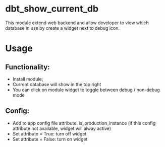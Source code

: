 dbt_show_current_db
=======================

This module extend web backend and allow developer to view which database in use by create a widget next to debug icon.

Usage
=====

Functionality:
--------------

* Install module;
* Current database will show in the top right
* You can click on module widget to toggle between debug / non-debug mode

Config:
-------
* Add to app config file attribute: is_production_instance (if this config attribute not available, widget will alway active)
* Set attribute = True: turn off widget
* Set attribute = False: turn on widget
